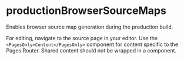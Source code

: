 # productionBrowserSourceMaps

Enables browser source map generation during the production build. 

For editing, navigate to the source page in your editor. Use the `<PagesOnly>Content</PagesOnly>` component for content specific to the Pages Router. Shared content should not be wrapped in a component.